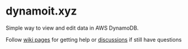 # dynamoit.xyz
Simple way to view and edit data in AWS DynamoDB.

Follow [wiki pages](https://github.com/bykka/dynamoit.xyz/wiki/Overview) for getting help or [discussions](https://github.com/bykka/dynamoit.xyz/discussions) if still have questions
